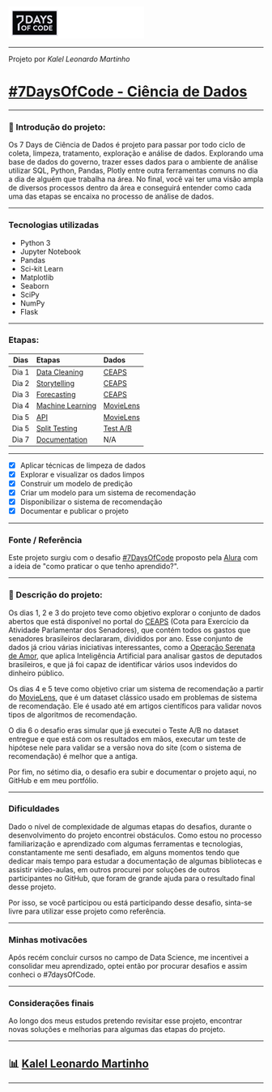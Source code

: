 ![](https://github.com/kalelmartinho/7daysOfCode/blob/master/7daysOfCode.png?raw=true)

---

Projeto por *Kalel Leonardo Martinho*

#  [#7DaysOfCode - Ciência de Dados](https://7daysofcode.io/)

---

### 📝 Introdução do projeto:

Os 7 Days de Ciência de Dados é projeto para passar por todo ciclo de coleta, limpeza, tratamento, exploração e análise de dados. Explorando uma base de dados do governo, trazer esses dados para o ambiente de análise utilizar SQL, Python, Pandas, Plotly entre outra ferramentas comuns no dia a dia de alguém que trabalha na área. No final, você vai ter uma visão ampla de diversos processos dentro da área e conseguirá entender como cada uma das etapas se encaixa no processo de análise de dados.

---

### Tecnologias utilizadas

- Python 3
- Jupyter Notebook
- Pandas
- Sci-kit Learn
- Matplotlib
- Seaborn
- SciPy
- NumPy
- Flask

---

### Etapas:

| Dias | Etapas | Dados |
:---:|:----|:----|
| Dia 1 | [Data Cleaning](https://github.com/kalelmartinho/7daysOfCode/blob/master/ceaps/data_cleaning.ipynb) | [CEAPS](https://www12.senado.leg.br/transparencia/dados-abertos-transparencia/dados-abertos-ceaps) |
| Dia 2 | [Storytelling](https://github.com/kalelmartinho/7daysOfCode/blob/master/ceaps/data_visualization.ipynb) | [CEAPS](https://www12.senado.leg.br/transparencia/dados-abertos-transparencia/dados-abertos-ceaps) |
| Dia 3 | [Forecasting](https://github.com/kalelmartinho/7daysOfCode/blob/master/ceaps/forecasting.ipynb) | [CEAPS](https://www12.senado.leg.br/transparencia/dados-abertos-transparencia/dados-abertos-ceaps) |
| Dia 4 | [Machine Learning](https://github.com/kalelmartinho/7daysOfCode/blob/master/movie_lens/machine_learning.ipynb) | [MovieLens](https://grouplens.org/datasets/movielens/100k/) |
| Dia 5 | [API](https://github.com/kalelmartinho/7daysOfCode/blob/master/movie_lens/api.py) | [MovieLens](https://grouplens.org/datasets/movielens/100k/) |
| Dia 5 | [Split Testing](https://github.com/kalelmartinho/7daysOfCode/blob/master/test_ab/split_testing.ipynb) | [Test A/B](https://www.kaggle.com/datasets/zhangluyuan/ab-testing) |
| Dia 7 | [Documentation](https://github.com/kalelmartinho/7daysOfCode/blob/master/README.MD) | N/A |

---

- [x] Aplicar técnicas de limpeza de dados
- [x] Explorar e visualizar os dados limpos
- [x] Construir um modelo de predição
- [x] Criar um modelo para um sistema de recomendação
- [x] Disponibilizar o sistema de recomendação
- [x] Documentar e publicar o projeto

---

### Fonte / Referência

Este projeto surgiu com o desafio [#7DaysOfCode](https://7daysofcode.io/) proposto pela [Alura](https://www.alura.com.br/) com a ideia de "como praticar o que tenho aprendido?".

---

### 📝 Descrição do projeto:

Os dias 1, 2 e 3 do projeto teve como objetivo explorar o conjunto de dados abertos que está disponível no portal do [CEAPS](https://www12.senado.leg.br/transparencia/dados-abertos-transparencia/dados-abertos-ceaps) (Cota para Exercício da Atividade Parlamentar dos Senadores),
que contém todos os gastos que senadores brasileiros declararam, divididos por ano. Esse conjunto de dados já criou várias iniciativas interessantes,
como a [Operação Serenata de Amor](https://serenata.ai/), que aplica Inteligência Artificial para analisar gastos de deputados brasileiros, e que já foi capaz de identificar vários usos indevidos do dinheiro público.

Os dias 4 e 5 teve como objetivo criar um sistema de recomendação a partir do [MovieLens](https://grouplens.org/datasets/movielens/100k/), que é um dataset clássico usado em problemas de sistema de recomendação. Ele é usado até em artigos científicos para validar novos tipos de algoritmos de recomendação.

O dia 6 o desafio eras simular que já executei o Teste A/B no dataset entregue e que está com os resultados em mãos, executar um teste de hipótese nele para validar se a versão nova do site (com o sistema de recomendação) é melhor que a antiga.

Por fim, no sétimo dia, o desafio era subir e documentar o projeto aqui, no GitHub e em meu portfólio.

---

### Dificuldades

Dado o nível de complexidade de algumas etapas do desafios, durante o desenvolvimento do projeto encontrei obstáculos. Como estou no processo familiarização e aprendizado com algumas ferramentas e tecnologias, constantamente me senti desafiado, em alguns momentos tendo que dedicar mais tempo para estudar a documentação de algumas bibliotecas e assistir video-aulas, em outros procurei por soluções de outros participantes no GitHub, que foram de grande ajuda para o resultado final desse projeto.

Por isso, se você participou ou está participando desse desafio, sinta-se livre para utilizar esse projeto como referência.

---

### Minhas motivacões

Após recém concluir cursos no campo de Data Science, me incentivei a consolidar meu aprendizado, optei então por procurar desafios e assim conheci o #7daysOfCode. 

---

### Considerações finais

Ao longo dos meus estudos pretendo revisitar esse projeto, encontrar novas soluções e melhorias para algumas das etapas do projeto.

---

## 📊 [Kalel Leonardo Martinho](http://www.kalel.me/)

---
